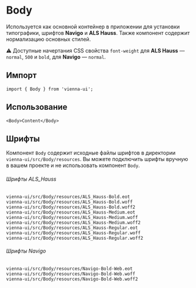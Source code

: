 # Body

Используется как основной контейнер в приложении для установки типографики, шрифтов **Navigo** и **ALS Hauss**. Также компонент содержит нормализацию основных стилей.

⚠️ Доступные начертания CSS свойства `font-weight` для **ALS Hauss** — `normal`, `500` и `bold`, для **Navigo** — `normal`.

## Импорт

```
import { Body } from 'vienna-ui';
```

## Использование

```
<Body>Content</Body>
```

## Шрифты

Компонент `Body` содержит исходные файлы шрифтов в директории `vienna-ui/src/Body/resources`. Вы можете подключить шрифты вручную в вашем проекте и не использовать компонент `Body`.

###### Шрифты ALS_Hauss

```
vienna-ui/src/Body/resources/ALS_Hauss-Bold.eot
vienna-ui/src/Body/resources/ALS_Hauss-Bold.woff
vienna-ui/src/Body/resources/ALS_Hauss-Bold.woff2
vienna-ui/src/Body/resources/ALS_Hauss-Medium.eot
vienna-ui/src/Body/resources/ALS_Hauss-Medium.woff
vienna-ui/src/Body/resources/ALS_Hauss-Medium.woff2
vienna-ui/src/Body/resources/ALS_Hauss-Regular.eot
vienna-ui/src/Body/resources/ALS_Hauss-Regular.woff
vienna-ui/src/Body/resources/ALS_Hauss-Regular.woff2
```

###### Шрифты Navigo

```
vienna-ui/src/Body/resources/Navigo-Bold-Web.eot
vienna-ui/src/Body/resources/Navigo-Bold-Web.woff
vienna-ui/src/Body/resources/Navigo-Bold-Web.woff2
```
